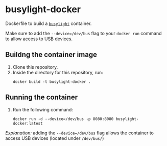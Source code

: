 # busylight-docker
Dockerfile to build a [`busylight`](https://github.com/JnyJny/busylight) container. 

Make sure to add the `--device=/dev/bus` flag to your `docker run` command to allow access to USB devices.

## Buildng the container image

1. Clone this repository.
1. Inside the directory for this repository, run:
    ```shell
    docker build -t busylight-docker .
    ```

## Running the container

1. Run the following command:
    ```shell
    docker run -d --device=/dev/bus -p 8080:8080 busylight-docker:latest
    ```

_Explanation:_ adding the `--device=/dev/bus` flag allows the container to access USB devices (located under `/dev/bus/`)
